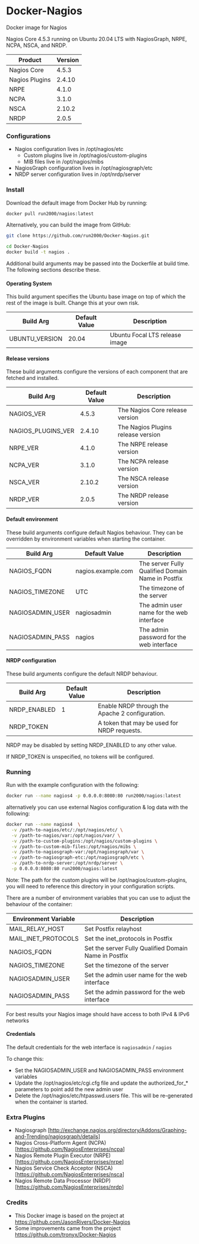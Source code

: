 # Docker-Nagios

Docker image for Nagios

Nagios Core 4.5.3 running on Ubuntu 20.04 LTS with NagiosGraph, NRPE, NCPA, NSCA, and NRDP.

| Product | Version |
| ------- | ------- |
| Nagios Core | 4.5.3 |
| Nagios Plugins | 2.4.10 |
| NRPE | 4.1.0 |
| NCPA | 3.1.0 |
| NSCA | 2.10.2 |
| NRDP | 2.0.5 |


### Configurations

* Nagios configuration lives in /opt/nagios/etc
  * Custom plugins live in /opt/nagios/custom-plugins
  * MIB files live in /opt/nagios/mibs
* NagiosGraph configuration lives in /opt/nagiosgraph/etc
* NRDP server configuration lives in /opt/nrdp/server

### Install

Download the default image from Docker Hub by running:

```sh
docker pull run2000/nagios:latest
```

Alternatively, you can build the image from GitHub:

```sh
git clone https://github.com/run2000/Docker-Nagios.git 

cd Docker-Nagios
docker build -t nagios .
```
Additional build arguments may be passed into the Dockerfile at build time. The following sections describe these.

#### Operating System

This build argument specifies the Ubuntu base image on top of which the rest of the image is built. Change this at your own risk.

| Build Arg | Default Value | Description |
| ------- | ------- | ------ |
| UBUNTU_VERSION | 20.04 | Ubuntu Focal LTS release image |

#### Release versions

These build arguments configure the versions of each component that are fetched and installed.

| Build Arg | Default Value | Description |
| ------- | ------- | ------ |
| NAGIOS_VER | 4.5.3 | The Nagios Core release version |
| NAGIOS_PLUGINS_VER | 2.4.10 | The Nagios Plugins release version |
| NRPE_VER | 4.1.0 | The NRPE release version |
| NCPA_VER | 3.1.0 | The NCPA release version |
| NSCA_VER | 2.10.2 | The NSCA release version |
| NRDP_VER | 2.0.5 | The NRDP release version |

#### Default environment

These build arguments configure default Nagios behaviour. They can be overridden by environment variables when starting the container.

| Build Arg | Default Value | Description |
| ------- | ------- | ------ |
| NAGIOS_FQDN | nagios.example.com | The server Fully Qualified Domain Name in Postfix |
| NAGIOS_TIMEZONE | UTC | The timezone of the server |
| NAGIOSADMIN_USER | nagiosadmin | The admin user name for the web interface |
| NAGIOSADMIN_PASS | nagios | The admin password for the web interface |

#### NRDP configuration

These build arguments configure the default NRDP behaviour.

| Build Arg | Default Value | Description |
| ------- | ------- | ------ |
| NRDP_ENABLED | 1 | Enable NRDP through the Apache 2 configuration. |
| NRDP_TOKEN | | A token that may be used for NRDP requests. |

NRDP may be disabled by setting NRDP_ENABLED to any other value.

If NRDP_TOKEN is unspecified, no tokens will be configured.


### Running

Run with the example configuration with the following:

```sh
docker run --name nagios4 -p 0.0.0.0:8080:80 run2000/nagios:latest
```

alternatively you can use external Nagios configuration & log data with the following:

```sh
docker run --name nagios4  \
  -v /path-to-nagios/etc/:/opt/nagios/etc/ \
  -v /path-to-nagios/var:/opt/nagios/var/ \
  -v /path-to-custom-plugins:/opt/nagios/custom-plugins \
  -v /path-to-custom-mib-files:/opt/nagios/mibs \
  -v /path-to-nagiosgraph-var:/opt/nagiosgraph/var \
  -v /path-to-nagiosgraph-etc:/opt/nagiosgraph/etc \
  -v /path-to-nrdp-server:/opt/nrdp/server \
  -p 0.0.0.0:8080:80 run2000/nagios:latest
```

Note: The path for the custom plugins will be /opt/nagios/custom-plugins, you will need to reference this directory in your configuration scripts.

There are a number of environment variables that you can use to adjust the behaviour of the container:

| Environment Variable | Description |
|--------|--------|
| MAIL_RELAY_HOST | Set Postfix relayhost |
| MAIL_INET_PROTOCOLS | Set the inet_protocols in Postfix |
| NAGIOS_FQDN | Set the server Fully Qualified Domain Name in Postfix |
| NAGIOS_TIMEZONE | Set the timezone of the server |
| NAGIOSADMIN_USER | Set the admin user name for the web interface |
| NAGIOSADMIN_PASS | Set the admin password for the web interface |

For best results your Nagios image should have access to both IPv4 & IPv6 networks 

#### Credentials

The default credentials for the web interface is `nagiosadmin` / `nagios`

To change this:

* Set the NAGIOSADMIN_USER and NAGIOSADMIN_PASS environment variables
* Update the /opt/nagios/etc/cgi.cfg file and update the authorized_for_* parameters to point add the new admin user
* Delete the /opt/nagios/etc/htpasswd.users file. This will be re-generated when the container is started.

### Extra Plugins

* Nagiosgraph [<http://exchange.nagios.org/directory/Addons/Graphing-and-Trending/nagiosgraph/details>]
* Nagios Cross-Platform Agent (NCPA) [<https://github.com/NagiosEnterprises/ncpa>]
* Nagios Remote Plugin Executor (NRPE) [<https://github.com/NagiosEnterprises/nrpe>]
* Nagios Service Check Acceptor (NSCA) [<https://github.com/NagiosEnterprises/nsca>]
* Nagios Remote Data Processor (NRDP) [<https://github.com/NagiosEnterprises/nrdp>]

### Credits

* This Docker image is based on the project at <https://github.com/JasonRivers/Docker-Nagios>
* Some improvements came from the project <https://github.com/tronyx/Docker-Nagios>
